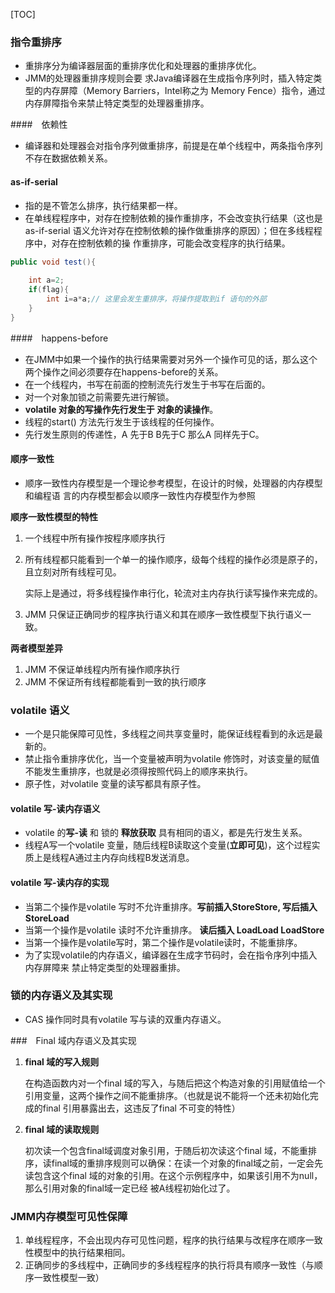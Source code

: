 

[TOC]

### 指令重排序

* 重排序分为编译器层面的重排序优化和处理器的重排序优化。
* JMM的处理器重排序规则会要 求Java编译器在生成指令序列时，插入特定类型的内存屏障（Memory Barriers，Intel称之为 Memory Fence）指令，通过内存屏障指令来禁止特定类型的处理器重排序。

####　依赖性

* 编译器和处理器会对指令序列做重排序，前提是在单个线程中，两条指令序列不存在数据依赖关系。

#### as-if-serial

* 指的是不管怎么排序，执行结果都一样。
* 在单线程程序中，对存在控制依赖的操作重排序，不会改变执行结果（这也是as-if-serial
  语义允许对存在控制依赖的操作做重排序的原因）；但在多线程程序中，对存在控制依赖的操
  作重排序，可能会改变程序的执行结果。

```java
public void test(){
   
    int a=2;
    if(flag){
        int i=a*a;// 这里会发生重排序，将操作提取到if 语句的外部
    }
}
```

####　happens-before

* 在JMM中如果一个操作的执行结果需要对另外一个操作可见的话，那么这个两个操作之间必须要存在happens-before的关系。
* 在一个线程内，书写在前面的控制流先行发生于书写在后面的。
* 对一个对象加锁之前需要先进行解锁。
* **volatile 对象的写操作先行发生于 对象的读操作**。
* 线程的start() 方法先行发生于该线程的任何操作。
* 先行发生原则的传递性，A 先于B B先于C 那么A 同样先于C。

#### 顺序一致性

* 顺序一致性内存模型是一个理论参考模型，在设计的时候，处理器的内存模型和编程语
  言的内存模型都会以顺序一致性内存模型作为参照

**顺序一致性模型的特性**

1. 一个线程中所有操作按程序顺序执行

2. 所有线程都只能看到一个单一的操作顺序，级每个线程的操作必须是原子的，且立刻对所有线程可见。

   实际上是通过，将多线程操作串行化，轮流对主内存执行读写操作来完成的。

3. JMM 只保证正确同步的程序执行语义和其在顺序一致性模型下执行语义一致。

**两者模型差异**

1. JMM 不保证单线程内所有操作顺序执行
2. JMM 不保证所有线程都能看到一致的执行顺序

### volatile 语义

* 一个是只能保障可见性，多线程之间共享变量时，能保证线程看到的永远是最新的。
* 禁止指令重排序优化，当一个变量被声明为volatile 修饰时，对该变量的赋值不能发生重排序，也就是必须得按照代码上的顺序来执行。
* 原子性，对volatile 变量的读写都具有原子性。

#### volatile 写-读内存语义

* volatile 的**写-读** 和 锁的 **释放获取** 具有相同的语义，都是先行发生关系。
* 线程A写一个volatile 变量，随后线程B读取这个变量(**立即可见**)，这个过程实质上是线程A通过主内存向线程B发送消息。

#### volatile 写-读内存的实现

* 当第二个操作是volatile 写时不允许重排序。**写前插入StoreStore, 写后插入StoreLoad**
* 当第一个操作是volatile 读时不允许重排序。 **读后插入 LoadLoad LoadStore**
* 当第一个操作是volatile写时，第二个操作是volatile读时，不能重排序。
* 为了实现volatile的内存语义，编译器在生成字节码时，会在指令序列中插入内存屏障来
  禁止特定类型的处理器重排。

### 锁的内存语义及其实现

* CAS 操作同时具有volatile 写与读的双重内存语义。

###　Final 域内存语义及其实现

1. **final 域的写入规则**

   在构造函数内对一个final 域的写入，与随后把这个构造对象的引用赋值给一个引用变量，这两个操作之间不能重排序。（也就是说不能将一个还未初始化完成的final 引用暴露出去，这违反了final 不可变的特性）

2. **final 域的读取规则**

   初次读一个包含final域调度对象引用，于随后初次读这个final 域，不能重排序，读final域的重排序规则可以确保：在读一个对象的final域之前，一定会先读包含这个final 域的对象的引用。在这个示例程序中，如果该引用不为null，那么引用对象的final域一定已经 被A线程初始化过了。

### JMM内存模型可见性保障

1. 单线程程序，不会出现内存可见性问题，程序的执行结果与改程序在顺序一致性模型中的执行结果相同。
2. 正确同步的多线程中，正确同步的多线程程序的执行将具有顺序一致性（与顺序一致性模型一致）



